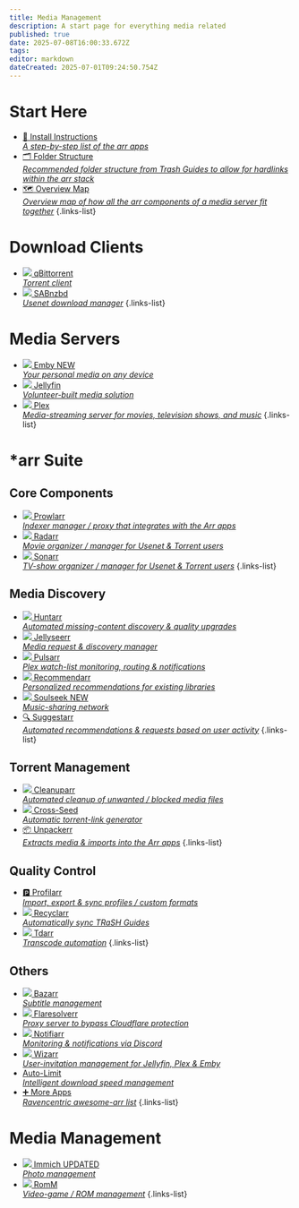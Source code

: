```yaml
---
title: Media Management
description: A start page for everything media related
published: true
date: 2025-07-08T16:00:33.672Z
tags: 
editor: markdown
dateCreated: 2025-07-01T09:24:50.754Z
---
```


# Start Here
- [📖 Install Instructions<br>*A step-by-step list of the arr apps*](/InstallInstructions)
- [🗂️ Folder Structure<br>*Recommended folder structure from Trash Guides to allow for hardlinks within the arr stack*](/Folder-Structure)
- [🗺️ Overview Map<br>*Overview map of how all the arr components of a media server fit together*](/OverviewMap)
{.links-list}

# Download Clients
- [<img src="/qbittorrent.png"> qBittorrent<br>*Torrent client*](/qBittorrent)
- [<img src="/sabnzbd.png"> SABnzbd<br>*Usenet download manager*](/sabnzbd)
{.links-list}

# Media Servers
- [<img src="/emby.png"> Emby <span class="badge">NEW</span><br>*Your personal media on any device*](/Emby)
- [<img src="/jellyfin.png"> Jellyfin<br>*Volunteer-built media solution*](/jellyfin)
- [<img src="/plex.png"> Plex<br>*Media-streaming server for movies, television shows, and music*](/plex)
{.links-list}

# \*arr Suite
## Core Components
- [<img src="/prowlarr.png"> Prowlarr<br>*Indexer manager / proxy that integrates with the Arr apps*](/Prowlarr)
- [<img src="/radarr.png"> Radarr<br>*Movie organizer / manager for Usenet & Torrent users*](/radarr)
- [<img src="/sonarr.png"> Sonarr<br>*TV-show organizer / manager for Usenet & Torrent users*](/Sonarr)
{.links-list}

## Media Discovery
- [<img src="/huntarr.png"> Huntarr<br>*Automated missing-content discovery & quality upgrades*](/huntarr)
- [<img src="/jellyseerr.png"> Jellyseerr<br>*Media request & discovery manager*](/Jellyseerr)
- [<img src="/pulsarr.png"> Pulsarr<br>*Plex watch-list monitoring, routing & notifications*](/pulsarr)
- [<img src="/recommendarr.png"> Recommendarr<br>*Personalized recommendations for existing libraries*](/recommendarr)
- [<img src="/slskd.png"> Soulseek <span class="badge">NEW</span><br>*Music-sharing network*](/soulseek)
- [🔍 Suggestarr<br>*Automated recommendations & requests based on user activity*](/suggestarr)
{.links-list}

## Torrent Management
- [<img src="/cleanuparr.png"> Cleanuparr<br>*Automated cleanup of unwanted / blocked media files*](/cleanuparr)
- [<img src="/cross-seed.png"> Cross-Seed<br>*Automatic torrent-link generator*](/crossseed)
- [📦 Unpackerr<br>*Extracts media & imports into the Arr apps*](/Unpackerr)
{.links-list}

## Quality Control
- [🅿️ Profilarr<br>*Import, export & sync profiles / custom formats*](/profilarr)
- [<img src="/recyclarr.png"> Recyclarr<br>*Automatically sync TRaSH Guides*](/Recyclarr)
- [<img src="/tdarr.png"> Tdarr<br>*Transcode automation*](/tdarr)
{.links-list}

## Others
- [<img src="/bazarr.png"> Bazarr<br>*Subtitle management*](/bazarr)
- [<img src="/flaresolverr.png"> Flaresolverr<br>*Proxy server to bypass Cloudflare protection*](/Flaresolverr)
- [<img src="/notifiarr.png"> Notifiarr<br>*Monitoring & notifications via Discord*](/notifiarr)
- [<img src="/wizarr.png"> Wizarr<br>*User-invitation management for Jellyfin, Plex & Emby*](/wizarr)
- [<span class="mdi mdi-play-speed"> Auto-Limit<br>*Intelligent download speed management*](/autolimit)
- [➕ More Apps<br>*Ravencentric awesome-arr list*](/ravencentric)
{.links-list}

# Media Management
- [<img src="/immich.png"> Immich <span class="badge">UPDATED</span><br>*Photo management*](/immich)
- [<img src="/romm.png"> RomM<br>*Video-game / ROM management*](/romm)
{.links-list}